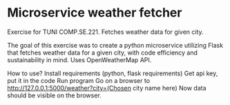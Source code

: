 # Microservice weather fetcher
 Exercise for TUNI COMP.SE.221. Fetches weather data for given city.

The goal of this exercise was to create a python microservice utilizing Flask that fetches weather data for a given city, with code efficiency and sustainability in mind.
Uses OpenWeatherMap API.

How to use?
Install requirements (python, flask requirements)
Get api key, put it in the code
Run program
Go on a browser to http://127.0.0.1:5000/weather?city=(Chosen city name here)
Now data should be visible on the browser.
